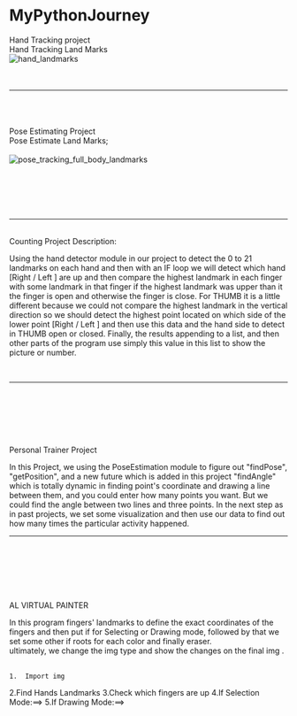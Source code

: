 # MyPythonJourney

Hand Tracking project
<br/>
Hand Tracking Land Marks
<br/>
![hand_landmarks](https://user-images.githubusercontent.com/85022016/161560591-df4909b0-3e19-4697-8e0e-c2e8bdd1b42f.png)
<br/><br/><br/>

---

<br/><br/><br/>
Pose Estimating Project
<br/>
Pose Estimate Land Marks;
<br/>
<br/>
![pose_tracking_full_body_landmarks](https://user-images.githubusercontent.com/85022016/161560953-550125c1-a4f6-405b-b5b6-509f5a26fce3.png)
<br/>
<br/>
<br/>
<br/>
<br/>
<br/>

---

<br/>
Counting Project Description:

Using the hand detector module in our project to detect the 0 to 21 landmarks on each hand and then with an IF loop we will detect which hand [Right / Left ] are up and then compare the highest landmark in each finger with some landmark in that finger if the highest landmark was upper than it the finger is open and otherwise the finger is close. For THUMB it is a little different because we could not compare the highest landmark in the vertical direction so we should detect the highest point located on which side of the lower point [Right / Left ] and then use this data and the hand side to detect in THUMB open or closed.
Finally, the results appending to a list, and then other parts of the program use simply this value in this list to show the picture or number.

<br/>

---

<br/>
<br/>
<br/>
<br/>
<br/>

Personal Trainer Project

In this Project, we using the PoseEstimation module to figure out "findPose", "getPosition", and a new future which is added in this project "findAngle" which is totally dynamic in finding point's coordinate and drawing a line between them, and you could enter how many points you want. But we could find the angle between two lines and three points.
In the next step as in past projects, we set some visualization and then use our data to find out how many times the particular activity happened.
<br/>

---

<br/>
<br/>
<br/>
<br/>
<br/>
<br/>
AL VIRTUAL PAINTER

In this program fingers' landmarks to define the exact coordinates of the fingers and then put if for Selecting or Drawing mode, followed by that we set some other if roots for each color and finally eraser.
<bt/>  
ultimately, we change the img type and show the changes on the final img .
<bt/>  
<bt/>  
<bt/>

    1.  Import img

<bt/>  
    2.Find Hands Landmarks
<bt/>  
    3.Check which fingers are up
<bt/>  
    4.If Selection Mode:==>
<bt/>  
    5.If Drawing Mode:==>
<bt/>
